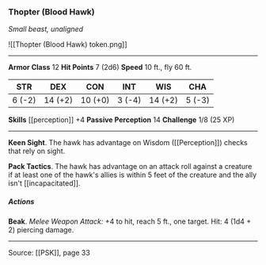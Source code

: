 ### Thopter (Blood Hawk)
_Small beast, unaligned_

![[Thopter (Blood Hawk) token.png]]




---

**Armor Class** 12
**Hit Points** 7 (2d6)
**Speed** 10 ft., fly 60 ft.

| STR     | DEX     | CON     | INT     | WIS     | CHA     |
|---------|---------|---------|---------|---------|---------|
| 6 (-2) | 14 (+2) | 10 (+0) | 3 (-4) | 14 (+2) | 5 (-3) |

**Skills** [[perception]] +4
**Passive Perception** 14
**Challenge** 1/8 (25 XP)

---

**Keen Sight**. The hawk has advantage on Wisdom ([[Perception]]) checks that rely on sight.

**Pack Tactics**. The hawk has advantage on an attack roll against a creature if at least one of the hawk's allies is within 5 feet of the creature and the ally isn't [[incapacitated]].

##### Actions
**Beak**. _Melee Weapon Attack:_ +4 to hit, reach 5 ft., one target. Hit: 4 (1d4 + 2) piercing damage.


---

Source: [[PSK]], page 33